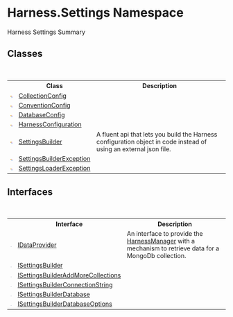 # Harness.Settings Namespace
 

Harness Settings Summary


## Classes
&nbsp;<table><tr><th></th><th>Class</th><th>Description</th></tr><tr><td>![Public class](media/pubclass.gif "Public class")</td><td><a href="c080f626-6c00-0282-1ac7-759a95102ddc">CollectionConfig</a></td><td /></tr><tr><td>![Public class](media/pubclass.gif "Public class")</td><td><a href="63d4a336-99a5-39ef-ddbb-f08709ec5f5f">ConventionConfig</a></td><td /></tr><tr><td>![Public class](media/pubclass.gif "Public class")</td><td><a href="0251111e-ac33-57ce-023b-5c8f48c2bae0">DatabaseConfig</a></td><td /></tr><tr><td>![Public class](media/pubclass.gif "Public class")</td><td><a href="aea1a0da-0211-3e8d-e69f-7300dd07906e">HarnessConfiguration</a></td><td /></tr><tr><td>![Public class](media/pubclass.gif "Public class")</td><td><a href="4372e2fd-49d0-eab3-c580-8409deaf89ae">SettingsBuilder</a></td><td>
A fluent api that lets you build the Harness configuration object in code instead of using an external json file.</td></tr><tr><td>![Public class](media/pubclass.gif "Public class")</td><td><a href="656f8df6-f354-9e8e-7fb6-c7ea4ae9df01">SettingsBuilderException</a></td><td /></tr><tr><td>![Public class](media/pubclass.gif "Public class")</td><td><a href="00d2e9ec-6ebe-cd2b-9a61-b3e883c327f3">SettingsLoaderException</a></td><td /></tr></table>

## Interfaces
&nbsp;<table><tr><th></th><th>Interface</th><th>Description</th></tr><tr><td>![Public interface](media/pubinterface.gif "Public interface")</td><td><a href="0e19669b-8a02-a55f-297c-5a3d5f6ca10f">IDataProvider</a></td><td>
An interface to provide the <a href="a3e77946-5ee3-52a9-4064-afb16e38708c">HarnessManager</a> with a mechanism to retrieve data for a MongoDb collection.</td></tr><tr><td>![Public interface](media/pubinterface.gif "Public interface")</td><td><a href="8d186952-b571-4059-d808-432456a6184e">ISettingsBuilder</a></td><td /></tr><tr><td>![Public interface](media/pubinterface.gif "Public interface")</td><td><a href="773efabe-376f-f220-735b-f6d5d61c89f3">ISettingsBuilderAddMoreCollections</a></td><td /></tr><tr><td>![Public interface](media/pubinterface.gif "Public interface")</td><td><a href="f2f6da3f-37e0-8c04-2eed-1ce4b36c52bf">ISettingsBuilderConnectionString</a></td><td /></tr><tr><td>![Public interface](media/pubinterface.gif "Public interface")</td><td><a href="75d9f247-455c-fa92-5173-9d41d14c2b82">ISettingsBuilderDatabase</a></td><td /></tr><tr><td>![Public interface](media/pubinterface.gif "Public interface")</td><td><a href="bda69e80-b233-8107-a5a8-67a104a3bfed">ISettingsBuilderDatabaseOptions</a></td><td /></tr></table>&nbsp;

